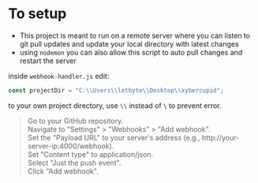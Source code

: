 # To setup
- This project is meant to run on a remote server where you can listen to git pull updates and update your local directory with latest changes
- using `nodemon` you can also allow this script to auto pull changes and restart the server

inside `webhook-handler.js`
edit:
```js
const projectDir = "C:\\Users\\letbyte\\Desktop\\xybercupid";
```
to your own project directory, use `\\` instead of `\` to prevent error.

> Go to your GitHub repository. <br>
> Navigate to "Settings" > "Webhooks" > "Add webhook". <br>
> Set the "Payload URL" to your server's address (e.g., http://your-server-ip:4000/webhook). <br>
> Set "Content type" to application/json. <br>
> Select "Just the push event". <br>
> Click "Add webhook". <br>
